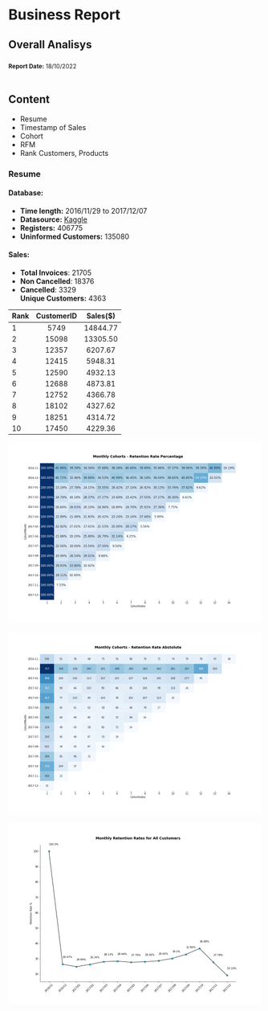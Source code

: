 # Business Report

## Overall Analisys
<sub>**Report Date:** 18/10/2022</sub><br><br>

## Content

* Resume
* Timestamp of Sales
* Cohort
* RFM
* Rank Customers, Products

### Resume

#### Database:

* **Time length:** 2016/11/29 to 2017/12/07<br>
* **Datasource:** [Kaggle](https://www.kaggle.com/datasets/carrie1/ecommerce-data)<br>
* **Registers:** 406775 <br>
* **Uninformed Customers:** 135080

#### Sales:

* **Total Invoices**: 21705<br>
* **Non Cancelled**: 18376<br>
* **Cancelled**: 3329<br>
**Unique Customers:** 4363<br>

<center>
  
Rank | CustomerID | Sales($)
:--------- | :------: | :-------:
1| 5749	| 14844.77
2| 15098	| 13305.50
3| 12357	| 6207.67
4| 12415	| 5948.31	
5| 12590	| 4932.13	
6| 12688	| 4873.81	
7| 12752	| 4366.78	
8| 18102 | 4327.62	
9| 18251	| 4314.72
10| 17450	| 4229.36	  
</center>

<center><img src="../images/cohort_percentage.png" alt="rfm_ml"/></center><br>
<center><img src="../images/cohort_absolute.png" alt="rfm_ml"/></center><br>
<center><img src="../images/cohort_allcustomers.png" alt="rfm_ml"/></center><br>